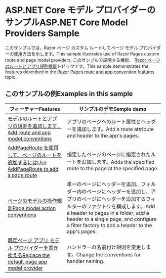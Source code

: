 # <a name="aspnet-core-model-providers-sample"></a><span data-ttu-id="a0480-101">ASP.NET Core モデル プロバイダーのサンプル</span><span class="sxs-lookup"><span data-stu-id="a0480-101">ASP.NET Core Model Providers Sample</span></span>

<span data-ttu-id="a0480-102">このサンプルでは、Razor ページ カスタム ルートしてページ モデル プロバイダーの使用方法を示します。</span><span class="sxs-lookup"><span data-stu-id="a0480-102">This sample illustrates use of Razor Pages custom route and page model providers.</span></span> <span data-ttu-id="a0480-103">このサンプルで説明する機能、 [Razor ページのルートとアプリ規則機能](https://docs.microsoft.com/aspnet/core/mvc/razor-pages/razor-pages-convention-features)トピックです。</span><span class="sxs-lookup"><span data-stu-id="a0480-103">This sample demonstrates the features described in the [Razor Pages route and app convention features](https://docs.microsoft.com/aspnet/core/mvc/razor-pages/razor-pages-convention-features) topic.</span></span>

## <a name="examples-in-this-sample"></a><span data-ttu-id="a0480-104">このサンプルの例</span><span class="sxs-lookup"><span data-stu-id="a0480-104">Examples in this sample</span></span>

| <span data-ttu-id="a0480-105">フィーチャー</span><span class="sxs-lookup"><span data-stu-id="a0480-105">Features</span></span> | <span data-ttu-id="a0480-106">サンプルのデモ</span><span class="sxs-lookup"><span data-stu-id="a0480-106">Sample demo</span></span> |
| -------- | ----------- |
| [<span data-ttu-id="a0480-107">モデルのルートとアプリの規則を追加します。</span><span class="sxs-lookup"><span data-stu-id="a0480-107">Add route and app model conventions</span></span>](https://docs.microsoft.com/aspnet/core/mvc/razor-pages/razor-pages-convention-features#add-route-and-app-model-conventions) | <span data-ttu-id="a0480-108">アプリのページへのルート属性とヘッダーを追加します。</span><span class="sxs-lookup"><span data-stu-id="a0480-108">Add a route attribute and header to the app's pages.</span></span> |
| [<span data-ttu-id="a0480-109">AddPageRoute を使用して、ページのルートを追加するには</span><span class="sxs-lookup"><span data-stu-id="a0480-109">Use AddPageRoute to add a page route</span></span>](https://docs.microsoft.com/aspnet/core/mvc/razor-pages/razor-pages-convention-features#configure-a-page-route) | <span data-ttu-id="a0480-110">指定したページのページに指定されたルートを追加します。</span><span class="sxs-lookup"><span data-stu-id="a0480-110">Adds the specified route to the page at the specified page.</span></span> |
| [<span data-ttu-id="a0480-111">ページのモデルの操作規則</span><span class="sxs-lookup"><span data-stu-id="a0480-111">Page model action conventions</span></span>](https://docs.microsoft.com/aspnet/core/mvc/razor-pages/razor-pages-convention-features#page-model-action-conventions) | <span data-ttu-id="a0480-112">単一のページにヘッダーを追加、フォルダー内のページにヘッダーを追加し、アプリのページにヘッダーを追加するフィルターのファクトリを構成します。</span><span class="sxs-lookup"><span data-stu-id="a0480-112">Add a header to pages in a folder, add a header to a single page, and configure a filter factory to add a header to the app's pages.</span></span> |
| [<span data-ttu-id="a0480-113">既定ページ アプリ モデル プロバイダーを置き換える</span><span class="sxs-lookup"><span data-stu-id="a0480-113">Replace the default page app model provider</span></span>](https://docs.microsoft.com/aspnet/core/mvc/razor-pages/razor-pages-convention-features#replace-the-default-page-app-model-provider) | <span data-ttu-id="a0480-114">ハンドラーの名前付け規則を変更します。</span><span class="sxs-lookup"><span data-stu-id="a0480-114">Change the conventions for handler naming.</span></span> |
